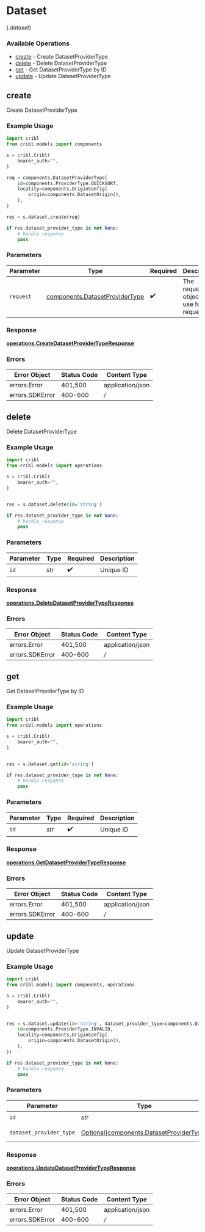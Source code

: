 # Dataset
(*.dataset*)

### Available Operations

* [create](#create) - Create DatasetProviderType
* [delete](#delete) - Delete DatasetProviderType
* [get](#get) - Get DatasetProviderType by ID
* [update](#update) - Update DatasetProviderType

## create

Create DatasetProviderType

### Example Usage

```python
import cribl
from cribl.models import components

s = cribl.Cribl(
    bearer_auth="",
)

req = components.DatasetProviderType(
    id=components.ProviderType.QUICKSORT,
    locality=components.OriginConfig(
        origin=components.DatasetOrigin(),
    ),
)

res = s.dataset.create(req)

if res.dataset_provider_type is not None:
    # handle response
    pass
```

### Parameters

| Parameter                                                                    | Type                                                                         | Required                                                                     | Description                                                                  |
| ---------------------------------------------------------------------------- | ---------------------------------------------------------------------------- | ---------------------------------------------------------------------------- | ---------------------------------------------------------------------------- |
| `request`                                                                    | [components.DatasetProviderType](../../models/shared/datasetprovidertype.md) | :heavy_check_mark:                                                           | The request object to use for the request.                                   |


### Response

**[operations.CreateDatasetProviderTypeResponse](../../models/operations/createdatasetprovidertyperesponse.md)**
### Errors

| Error Object     | Status Code      | Content Type     |
| ---------------- | ---------------- | ---------------- |
| errors.Error     | 401,500          | application/json |
| errors.SDKError  | 400-600          | */*              |

## delete

Delete DatasetProviderType

### Example Usage

```python
import cribl
from cribl.models import operations

s = cribl.Cribl(
    bearer_auth="",
)


res = s.dataset.delete(id='string')

if res.dataset_provider_type is not None:
    # handle response
    pass
```

### Parameters

| Parameter          | Type               | Required           | Description        |
| ------------------ | ------------------ | ------------------ | ------------------ |
| `id`               | *str*              | :heavy_check_mark: | Unique ID          |


### Response

**[operations.DeleteDatasetProviderTypeResponse](../../models/operations/deletedatasetprovidertyperesponse.md)**
### Errors

| Error Object     | Status Code      | Content Type     |
| ---------------- | ---------------- | ---------------- |
| errors.Error     | 401,500          | application/json |
| errors.SDKError  | 400-600          | */*              |

## get

Get DatasetProviderType by ID

### Example Usage

```python
import cribl
from cribl.models import operations

s = cribl.Cribl(
    bearer_auth="",
)


res = s.dataset.get(id='string')

if res.dataset_provider_type is not None:
    # handle response
    pass
```

### Parameters

| Parameter          | Type               | Required           | Description        |
| ------------------ | ------------------ | ------------------ | ------------------ |
| `id`               | *str*              | :heavy_check_mark: | Unique ID          |


### Response

**[operations.GetDatasetProviderTypeResponse](../../models/operations/getdatasetprovidertyperesponse.md)**
### Errors

| Error Object     | Status Code      | Content Type     |
| ---------------- | ---------------- | ---------------- |
| errors.Error     | 401,500          | application/json |
| errors.SDKError  | 400-600          | */*              |

## update

Update DatasetProviderType

### Example Usage

```python
import cribl
from cribl.models import components, operations

s = cribl.Cribl(
    bearer_auth="",
)


res = s.dataset.update(id='string', dataset_provider_type=components.DatasetProviderType(
    id=components.ProviderType.INVALID,
    locality=components.OriginConfig(
        origin=components.DatasetOrigin(),
    ),
))

if res.dataset_provider_type is not None:
    # handle response
    pass
```

### Parameters

| Parameter                                                                              | Type                                                                                   | Required                                                                               | Description                                                                            |
| -------------------------------------------------------------------------------------- | -------------------------------------------------------------------------------------- | -------------------------------------------------------------------------------------- | -------------------------------------------------------------------------------------- |
| `id`                                                                                   | *str*                                                                                  | :heavy_check_mark:                                                                     | Unique ID                                                                              |
| `dataset_provider_type`                                                                | [Optional[components.DatasetProviderType]](../../models/shared/datasetprovidertype.md) | :heavy_minus_sign:                                                                     | DatasetProviderType object to be updated                                               |


### Response

**[operations.UpdateDatasetProviderTypeResponse](../../models/operations/updatedatasetprovidertyperesponse.md)**
### Errors

| Error Object     | Status Code      | Content Type     |
| ---------------- | ---------------- | ---------------- |
| errors.Error     | 401,500          | application/json |
| errors.SDKError  | 400-600          | */*              |
